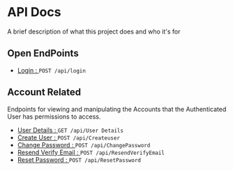 
# API Docs

A brief description of what this project does and who it's for


## Open EndPoints

 - [Login : ](https://github.com/ZaidKhan43/APIDocs/blob/master/Login.md) ``` POST /api/login ```

## Account Related

Endpoints for viewing and manipulating the Accounts that the Authenticated User has permissions to access.

 - [User Details : ](https://github.com/ZaidKhan43/APIDocs/blob/master/Accounts/user%20details.md) ``` GET /api/User Details ```
 - [Create User : ](https://github.com/ZaidKhan43/APIDocs/blob/master/Accounts/create.md) ``` POST /api/Createuser ```
 - [Change Password : ](https://github.com/ZaidKhan43/APIDocs/blob/master/Accounts/Change%20Password.md) ``` POST /api/ChangePassword ```
 - [Resend Verify Email : ](https://github.com/ZaidKhan43/APIDocs/blob/master/Accounts/Resend%20Verify%20Email.md) ``` POST /api/ResendVerifyEmail ```
 - [Reset Password : ](https://github.com/ZaidKhan43/APIDocs/blob/master/Accounts/Reset%20Password.md) ``` POST /api/ResetPassword ```

